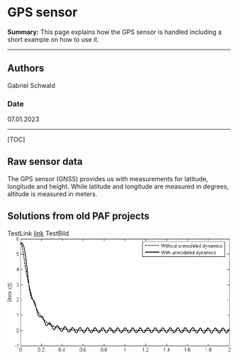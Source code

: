 # GPS sensor

**Summary:** This page explains how the GPS sensor is handled including a short example on how to use it.

---

## Authors

Gabriel Schwald

### Date

07.01.2023

---
[TOC]

## Raw sensor data

The GPS sensor (GNSS) provides us with measurements for latitude, longitude and height.
While latitude and longitude are measured in degrees, altitude is measured in meters.

## Solutions from old PAF projects

TestLink
[link](https://example.com)
TestBild
![chattering](../../00_assets/chattering.gif)
